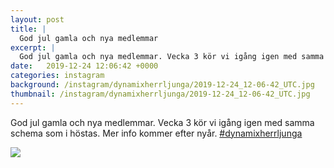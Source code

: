 ```yaml
---
layout: post
title: |
  God jul gamla och nya medlemmar
excerpt: |
  God jul gamla och nya medlemmar. Vecka 3 kör vi igång igen med samma schema som i höstas. Mer info kommer efter nyår. 
date:   2019-12-24 12:06:42 +0000
categories: instagram
background: /instagram/dynamixherrljunga/2019-12-24_12-06-42_UTC.jpg
thumbnail: /instagram/dynamixherrljunga/2019-12-24_12-06-42_UTC.jpg
---
```

God jul gamla och nya medlemmar. Vecka 3 kör vi igång igen med samma schema som i höstas. Mer info kommer efter nyår. [#dynamixherrljunga](https://www.instagram.com/explore/tags/dynamixherrljunga/)



<img src='/www-dynamix-herrljunga/instagram/dynamixherrljunga/2019-12-24_12-06-42_UTC.jpg' class='img-fluid' />

